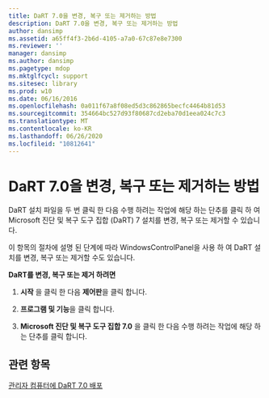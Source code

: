 ```yaml
---
title: DaRT 7.0을 변경, 복구 또는 제거하는 방법
description: DaRT 7.0을 변경, 복구 또는 제거하는 방법
author: dansimp
ms.assetid: a65ff4f3-2b6d-4105-a7a0-67c87e8e7300
ms.reviewer: ''
manager: dansimp
ms.author: dansimp
ms.pagetype: mdop
ms.mktglfcycl: support
ms.sitesec: library
ms.prod: w10
ms.date: 06/16/2016
ms.openlocfilehash: 0a011f67a8f08ed5d3c862865becfc4464b81d53
ms.sourcegitcommit: 354664bc527d93f80687cd2eba70d1eea024c7c3
ms.translationtype: MT
ms.contentlocale: ko-KR
ms.lasthandoff: 06/26/2020
ms.locfileid: "10812641"
---
```

# DaRT 7.0을 변경, 복구 또는 제거하는 방법


DaRT 설치 파일을 두 번 클릭 한 다음 수행 하려는 작업에 해당 하는 단추를 클릭 하 여 Microsoft 진단 및 복구 도구 집합 (DaRT) 7 설치를 변경, 복구 또는 제거할 수 있습니다.

이 항목의 절차에 설명 된 단계에 따라 WindowsControlPanel을 사용 하 여 DaRT 설치를 변경, 복구 또는 제거할 수도 있습니다.

**DaRT를 변경, 복구 또는 제거 하려면**

1.  **시작** 을 클릭 한 다음 **제어판**을 클릭 합니다.

2.  **프로그램 및 기능**을 클릭 합니다.

3.  **Microsoft 진단 및 복구 도구 집합 7.0** 을 클릭 한 다음 수행 하려는 작업에 해당 하는 단추를 클릭 합니다.

## 관련 항목


[관리자 컴퓨터에 DaRT 7.0 배포](deploying-dart-70-to-administrator-computers-dart-7.md)

 

 





